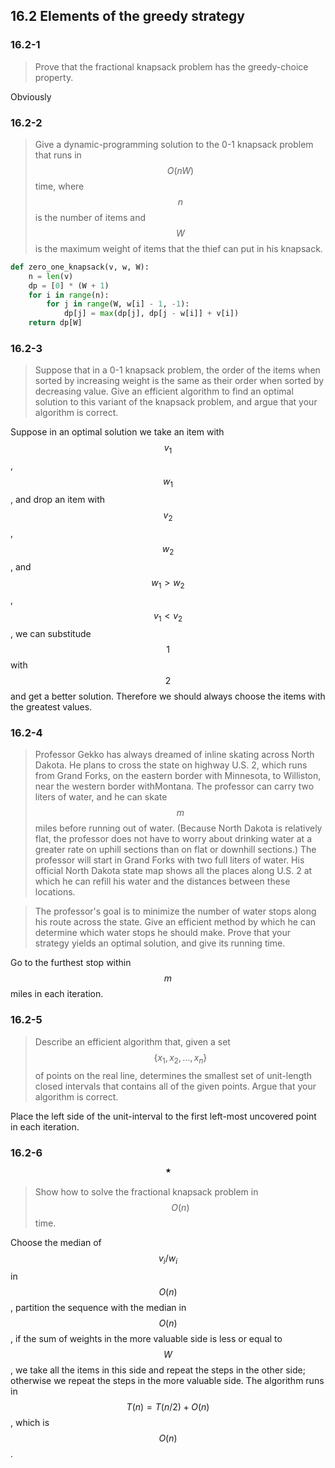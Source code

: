 ## 16.2 Elements of the greedy strategy

### 16.2-1

> Prove that the fractional knapsack problem has the greedy-choice property.

Obviously

### 16.2-2

> Give a dynamic-programming solution to the 0-1 knapsack problem that runs in $$O(nW)$$ time, where $$n$$ is the number of items and $$W$$ is the maximum weight of items that the thief can put in his knapsack.

```python
def zero_one_knapsack(v, w, W):
    n = len(v)
    dp = [0] * (W + 1)
    for i in range(n):
        for j in range(W, w[i] - 1, -1):
            dp[j] = max(dp[j], dp[j - w[i]] + v[i])
    return dp[W]
```

### 16.2-3

> Suppose that in a 0-1 knapsack problem, the order of the items when sorted by increasing weight is the same as their order when sorted by decreasing value. Give an efficient algorithm to find an optimal solution to this variant of the knapsack problem, and argue that your algorithm is correct.

Suppose in an optimal solution we take an item with $$v_1$$, $$w_1$$, and drop an item with $$v_2$$, $$w_2$$, and $$w_1 > w_2$$, $$v_1 < v_2$$, we can substitude $$1$$ with $$2$$ and get a better solution. Therefore we should always choose the items with the greatest values.

### 16.2-4

> Professor Gekko has always dreamed of inline skating across North Dakota. He plans to cross the state on highway U.S. 2, which runs from Grand Forks, on the eastern border with Minnesota, to Williston, near the western border withMontana. The professor can carry two liters of water, and he can skate $$m$$ miles before running out of water. (Because North Dakota is relatively flat, the professor does not have to worry about drinking water at a greater rate on uphill sections than on flat or downhill sections.) The professor will start in Grand Forks with two full liters of water. His official North Dakota state map shows all the places along U.S. 2 at which he can refill his water and the distances between these locations.

> The professor's goal is to minimize the number of water stops along his route across the state. Give an efficient method by which he can determine which water stops he should make. Prove that your strategy yields an optimal solution, and give its running time.

Go to the furthest stop within $$m$$ miles in each iteration.

### 16.2-5

> Describe an efficient algorithm that, given a set $$\{ x_1, x_2, \dots, x_n \}$$ of points on the real line, determines the smallest set of unit-length closed intervals that contains all of the given points. Argue that your algorithm is correct.

Place the left side of the unit-interval to the first left-most uncovered point in each iteration.

### 16.2-6 $$\star$$

> Show how to solve the fractional knapsack problem in $$O(n)$$ time.

Choose the median of $$v_i / w_i$$ in $$O(n)$$, partition the sequence with the median in $$O(n)$$, if the sum of weights in the more valuable side is less or equal to $$W$$, we take all the items in this side and repeat the steps in the other side; otherwise we repeat the steps in the more valuable side. The algorithm runs in $$T(n) = T(n/2) + O(n)$$, which is $$O(n)$$.


